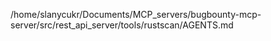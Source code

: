 /home/slanycukr/Documents/MCP_servers/bugbounty-mcp-server/src/rest_api_server/tools/rustscan/AGENTS.md